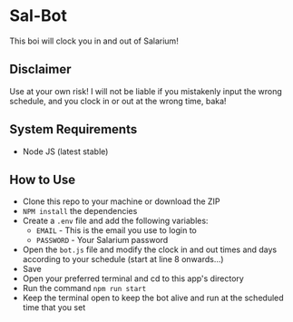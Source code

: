 # Sal-Bot

This boi will clock you in and out of Salarium!

## Disclaimer

Use at your own risk! I will not be liable if you mistakenly input the wrong schedule, and you clock in or out at the wrong time, baka!

## System Requirements

- Node JS (latest stable)

## How to Use

- Clone this repo to your machine or download the ZIP
- `NPM install` the dependencies
- Create a `.env` file and add the following variables:
  - `EMAIL` - This is the email you use to login to
  - `PASSWORD` - Your Salarium password
- Open the `bot.js` file and modify the clock in and out times and days according to your schedule (start at line 8 onwards...)
- Save
- Open your preferred terminal and cd to this app's directory
- Run the command `npm run start`
- Keep the terminal open to keep the bot alive and run at the scheduled time that you set
